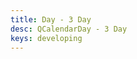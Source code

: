 ```yaml
---
title: Day - 3 Day
desc: QCalendarDay - 3 Day
keys: developing
---
```


<example-viewer
  title="3 Day"
  file="Day3Day"
  codepen-title="QCalendarDay"
/>
